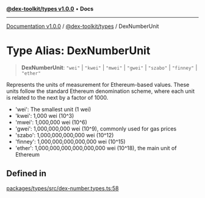 [**@dex-toolkit/types v1.0.0**](../README.md) • **Docs**

***

[Documentation v1.0.0](../../../packages.md) / [@dex-toolkit/types](../README.md) / DexNumberUnit

# Type Alias: DexNumberUnit

> **DexNumberUnit**: `"wei"` \| `"kwei"` \| `"mwei"` \| `"gwei"` \| `"szabo"` \| `"finney"` \| `"ether"`

Represents the units of measurement for Ethereum-based values.
These units follow the standard Ethereum denomination scheme, where each unit
is related to the next by a factor of 1000.

- 'wei': The smallest unit (1 wei)
- 'kwei': 1,000 wei (10^3)
- 'mwei': 1,000,000 wei (10^6)
- 'gwei': 1,000,000,000 wei (10^9), commonly used for gas prices
- 'szabo': 1,000,000,000,000 wei (10^12)
- 'finney': 1,000,000,000,000,000 wei (10^15)
- 'ether': 1,000,000,000,000,000,000 wei (10^18), the main unit of Ethereum

## Defined in

[packages/types/src/dex-number.types.ts:58](https://github.com/niZmosis/dex-toolkit/blob/3d8b41b44787b30fbea5de3ab4737662ffb61bc8/packages/types/src/dex-number.types.ts#L58)
